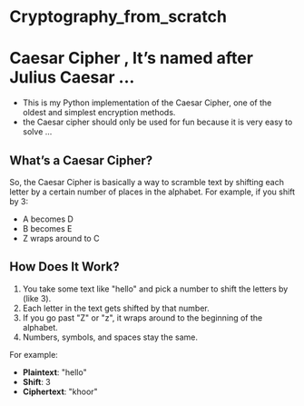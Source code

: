 # Cryptography_from_scratch
# Caesar Cipher , It’s named after Julius Caesar ...

- This is my Python implementation of the Caesar Cipher, one of the oldest and simplest encryption methods.
- the Caesar cipher should only be used for fun because it is very easy to solve ...

## What’s a Caesar Cipher?

So, the Caesar Cipher is basically a way to scramble text by shifting each letter by a certain number of places in the alphabet. For example, if you shift by 3:
- A becomes D
- B becomes E
- Z wraps around to C


## How Does It Work?

1. You take some text like "hello" and pick a number to shift the letters by (like 3).
2. Each letter in the text gets shifted by that number.
3. If you go past "Z" or "z", it wraps around to the beginning of the alphabet.
4. Numbers, symbols, and spaces stay the same.

For example:
- **Plaintext**: "hello"
- **Shift**: 3
- **Ciphertext**: "khoor"

